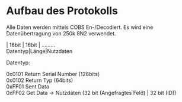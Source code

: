 <h1>Aufbau des Protokolls</h1>

Alle Daten werden mittels COBS En-/Decodiert. Es wird eine Datenübertragung von 250k 8N2 verwendet.

|   16bit   |   16bit   |   ......... <br/>
Datentyp|Länge|Nutzdaten
  
  Datentyp: 
  
  0x0101      Return Serial Number (128bits) <br/>
  0x0102      Return Typ (64bits) <br/>
  0xFF01      Sent Data <br/>
  0xFF02      Get Data -> Nutzdaten (32 bit (Angefragtes Feld) | 32 bit (ID)) <br/>
 
